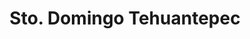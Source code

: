 ---
title: Sto. Domingo Tehuantepec
url: /sto-domingo-tehuantepec/
latitude: 16.334
longitude: -95.233
---